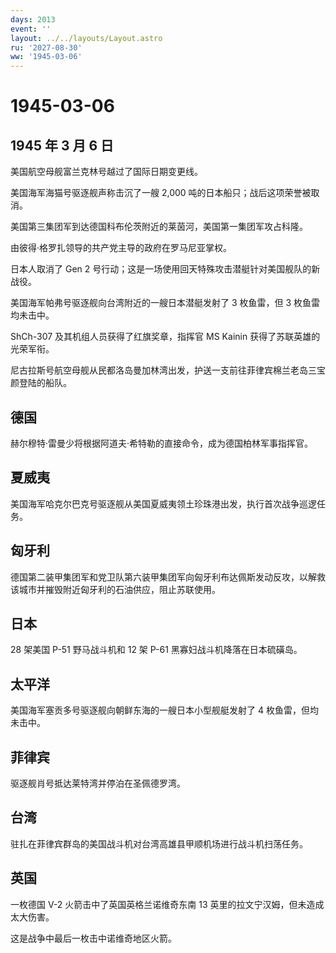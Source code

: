 ```yaml
---
days: 2013
event: ''
layout: ../../layouts/Layout.astro
ru: '2027-08-30'
ww: '1945-03-06'
---
```


# 1945-03-06

## 1945 年 3 月 6 日

美国航空母舰富兰克林号越过了国际日期变更线。

美国海军海猫号驱逐舰声称击沉了一艘 2,000
吨的日本船只；战后这项荣誉被取消。

美国第三集团军到达德国科布伦茨附近的莱茵河，美国第一集团军攻占科隆。

由彼得·格罗扎领导的共产党主导的政府在罗马尼亚掌权。

日本人取消了 Gen 2
号行动；这是一场使用回天特殊攻击潜艇针对美国舰队的新战役。

美国海军帕弗号驱逐舰向台湾附近的一艘日本潜艇发射了 3 枚鱼雷，但 3
枚鱼雷均未击中。

ShCh-307 及其机组人员获得了红旗奖章，指挥官 MS Kainin
获得了苏联英雄的光荣军衔。

尼古拉斯号航空母舰从民都洛岛曼加林湾出发，护送一支前往菲律宾棉兰老岛三宝颜登陆的船队。

## 德国

赫尔穆特·雷曼少将根据阿道夫·希特勒的直接命令，成为德国柏林军事指挥官。

## 夏威夷

美国海军哈克尔巴克号驱逐舰从美国夏威夷领土珍珠港出发，执行首次战争巡逻任务。

## 匈牙利

德国第二装甲集团军和党卫队第六装甲集团军向匈牙利布达佩斯发动反攻，以解救该城市并摧毁附近匈牙利的石油供应，阻止苏联使用。

## 日本

28 架美国 P-51 野马战斗机和 12 架 P-61 黑寡妇战斗机降落在日本硫磺岛。

## 太平洋

美国海军塞贡多号驱逐舰向朝鲜东海的一艘日本小型舰艇发射了 4
枚鱼雷，但均未击中。

## 菲律宾

驱逐舰肖号抵达莱特湾并停泊在圣佩德罗湾。

## 台湾

驻扎在菲律宾群岛的美国战斗机对台湾高雄县甲顺机场进行战斗机扫荡任务。

## 英国

一枚德国 V-2 火箭击中了英国英格兰诺维奇东南 13
英里的拉文宁汉姆，但未造成太大伤害。

这是战争中最后一枚击中诺维奇地区火箭。